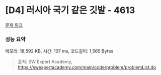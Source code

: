 # [D4] 러시아 국기 같은 깃발 - 4613 

[문제 링크](https://swexpertacademy.com/main/code/problem/problemDetail.do?contestProbId=AWQl9TIK8qoDFAXj) 

### 성능 요약

메모리: 18,592 KB, 시간: 107 ms, 코드길이: 1,565 Bytes



> 출처: SW Expert Academy, https://swexpertacademy.com/main/code/problem/problemList.do